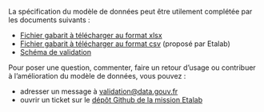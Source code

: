 La spécification du modèle de données peut être utilement complétée par les documents suivants :

* [Fichier gabarit à télécharger au format xlsx](https://scdl.opendatafrance.net/docs/templates/scdl-irve.xlsx)
* [Fichier gabarit à télécharger au format csv](https://www.data.gouv.fr/fr/datasets/fichier-exemple-stations-de-recharge-de-vehicules-electriques/) (proposé par Etalab)
* [Schéma de validation](https://github.com/etalab/schema-irve/blob/master/schema.json)

Pour poser une question, commenter, faire un retour d’usage ou contribuer à l’amélioration du modèle de données, vous pouvez :

* adresser un message à [validation@data.gouv.fr](mailto:validation@data.gouv.fr?subject=IRVE)
* ouvrir un ticket sur le [dépôt Github de la mission Etalab](https://github.com/etalab/schema-irve/issues/new)
